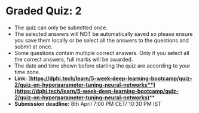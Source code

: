 # Graded Quiz: 2



* The quiz can only be submitted once.
* The selected answers will NOT be automatically saved so please ensure you save them locally or be select all the answers to the questions and submit at once.
* Some questions contain multiple correct answers. Only if you select all the correct answers, full marks will be awarded.
* The date and time shown before starting the quiz are according to your time zone.
* **Link:** [**https://dphi.tech/learn/5-week-deep-learning-bootcamp/quiz-2/quiz-on-hyperparameter-tuning-neural-networks**](https://dphi.tech/learn/5-week-deep-learning-bootcamp/quiz-2/quiz-on-hyperparameter-tuning-neural-networks)****
* **Submission deadline:** 8th April 7:00 PM CET/ 10:30 PM IST
